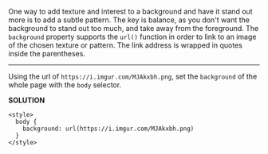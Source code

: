 One way to add texture and interest to a background and have it stand out more is to add a subtle pattern.
The key is balance, as you don't want the background to stand out too much, and take away from the foreground.
The `background` property supports the `url()` function in order to link to an image of the chosen texture or pattern. 
The link address is wrapped in quotes inside the parentheses.

---

Using the url of `https://i.imgur.com/MJAkxbh.png`, set the `background` of the whole page with the `body` selector.

**SOLUTION**

```
<style>
  body {
    background: url(https://i.imgur.com/MJAkxbh.png)
  }
</style>
```
